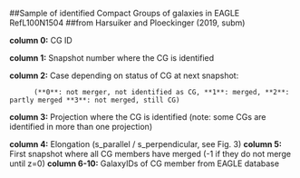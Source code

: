 ##Sample of identified Compact Groups of galaxies in EAGLE RefL100N1504
##from Harsuiker and Ploeckinger (2019, subm) 

**column 0:** CG ID 

**column 1:** Snapshot number where the CG is identified 

**column 2:** Case depending on status of CG at next snapshot: 

          (**0**: not merger, not identified as CG, **1**: merged, **2**: partly merged **3**: not merged, still CG) 
          
**column 3:** Projection where the CG is identified (note: some CGs are identified in more than one projection)

**column 4:** Elongation (s_parallel / s_perpendicular, see Fig. 3)
**column 5:** First snapshot where all CG members have merged  (-1 if they do not merge until z=0)
**column 6-10:** GalaxyIDs of CG member from EAGLE database 
